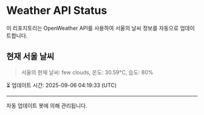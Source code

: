 
# Weather API Status

이 리포지토리는 OpenWeather API를 사용하여 서울의 날씨 정보를 자동으로 업데이트합니다.

## 현재 서울 날씨
> 서울의 현재 날씨: few clouds, 온도: 30.59°C, 습도: 80%

⏳ 업데이트 시간: 2025-09-06 04:19:33 (UTC)

---
자동 업데이트 봇에 의해 관리됩니다.
